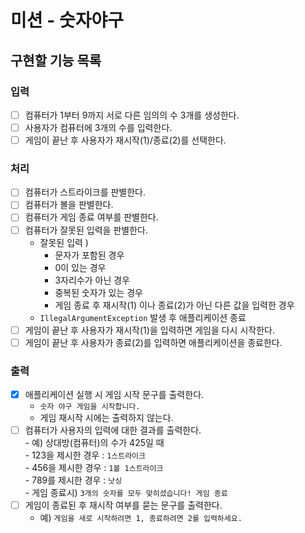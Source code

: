 # 미션 - 숫자야구
## 구현할 기능 목록
### 입력
- [ ] 컴퓨터가 1부터 9까지 서로 다른 임의의 수 3개를 생성한다.
- [ ] 사용자가 컴퓨터에 3개의 수를 입력한다.
- [ ] 게임이 끝난 후 사용자가 재시작(1)/종료(2)를 선택한다.

### 처리
- [ ] 컴퓨터가 스트라이크를 판별한다.
- [ ] 컴퓨터가 볼을 판별한다.
- [ ] 컴퓨터가 게임 종료 여부를 판별한다.
- [ ] 컴퓨터가 잘못된 입력을 판별한다.
  - 잘못된 입력 ) 
    - 문자가 포함된 경우
    - 0이 있는 경우
    - 3자리수가 아닌 경우
    - 중복된 숫자가 있는 경우
    - 게임 종료 후 재시작(1) 이나 종료(2)가 아닌 다른 값을 입력한 경우
  - `IllegalArgumentException` 발생 후 애플리케이션 종료
- [ ] 게임이 끝난 후 사용자가 재시작(1)을 입력하면 게임을 다시 시작한다.
- [ ] 게임이 끝난 후 사용자가 종료(2)를 입력하면 애플리케이션을 종료한다.

### 출력
- [x] 애플리케이션 실행 시 게임 시작 문구를 출력한다.
    - ```숫자 야구 게임을 시작합니다.```
    - 게임 재시작 시에는 출력하지 않는다.
- [ ] 컴퓨터가 사용자의 입력에 대한 결과를 출력한다.  
      - 예) 상대방(컴퓨터)의 수가 425일 때  
          - 123을 제시한 경우 : ```1스트라이크```  
          - 456을 제시한 경우 : ```1볼 1스트라이크```  
          - 789를 제시한 경우 : ```낫싱```  
        - 게임 종료시) ```3개의 숫자를 모두 맞히셨습니다! 게임 종료```  
- [ ] 게임이 종료된 후 재시작 여부를 묻는 문구를 출력한다.
  - 예) ```게임을 새로 시작하려면 1, 종료하려면 2를 입력하세요.```